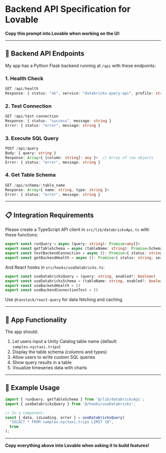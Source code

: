 # Backend API Specification for Lovable

**Copy this prompt into Lovable when working on the UI:**

---

## 🔌 Backend API Endpoints

My app has a Python Flask backend running at `/api` with these endpoints:

### 1. Health Check
```typescript
GET /api/health
Response: { status: "ok", service: "databricks-query-api", profile: string }
```

### 2. Test Connection
```typescript
GET /api/test-connection
Response: { status: "success", message: string }
Error: { status: "error", message: string }
```

### 3. Execute SQL Query
```typescript
POST /api/query
Body: { query: string }
Response: Array<{ [column: string]: any }>  // Array of row objects
Error: { status: "error", message: string }
```

### 4. Get Table Schema
```typescript
GET /api/schema/:table_name
Response: Array<{ name: string, type: string }>
Error: { status: "error", message: string }
```

---

## 📋 Integration Requirements

Please create a TypeScript API client in `src/lib/databricksApi.ts` with these functions:

```typescript
export const runQuery = async (query: string): Promise<any[]>
export const getTableSchema = async (tableName: string): Promise<SchemaColumn[]>
export const testBackendConnection = async (): Promise<{ status: string; message?: string }>
export const getBackendHealth = async (): Promise<{ status: string; service: string; profile: string }>
```

And React hooks in `src/hooks/useDatabricks.ts`:

```typescript
export const useDatabricksQuery = (query: string, enabled?: boolean)
export const useDatabricksSchema = (tableName: string, enabled?: boolean)
export const useBackendHealth = ()
export const useBackendConnectionTest = ()
```

Use `@tanstack/react-query` for data fetching and caching.

---

## 🎯 App Functionality

The app should:
1. Let users input a Unity Catalog table name (default: `samples.nyctaxi.trips`)
2. Display the table schema (columns and types)
3. Allow users to write custom SQL queries
4. Show query results in a table
5. Visualize timeseries data with charts

---

## 🚀 Example Usage

```typescript
import { runQuery, getTableSchema } from '@/lib/databricksApi';
import { useDatabricksQuery } from '@/hooks/useDatabricks';

// In a component:
const { data, isLoading, error } = useDatabricksQuery(
  "SELECT * FROM samples.nyctaxi.trips LIMIT 10",
  true
);
```

---

**Copy everything above into Lovable when asking it to build features!**
